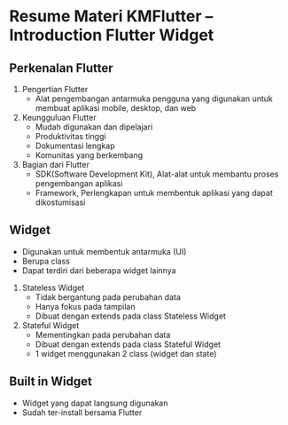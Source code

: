 # Resume Materi KMFlutter – Introduction Flutter Widget

## Perkenalan Flutter
   1. Pengertian Flutter
      - Alat pengembangan antarmuka pengguna yang digunakan untuk membuat aplikasi mobile, desktop, dan web
   2. Keungguluan Flutter
      - Mudah digunakan dan dipelajari
      - Produktivitas tinggi
      - Dokumentasi lengkap
      - Komunitas yang berkembang
   3. Bagian dari Flutter
      - SDK(Software Development Kit), Alat-alat untuk membantu proses pengembangan aplikasi
      - Framework, Perlengkapan untuk membentuk aplikasi yang dapat dikostumisasi

## Widget
   - Digunakan untuk membentuk antarmuka (UI)
   - Berupa class
   - Dapat terdiri dari beberapa widget lainnya
   1. Stateless Widget
      - Tidak bergantung pada perubahan data
      - Hanya fokus pada tampilan
      - Dibuat dengan extends pada class Stateless Widget
   2. Stateful Widget
      - Mementingkan pada perubahan data
      - Dibuat dengan extends pada class Stateful Widget
      - 1 widget menggunakan 2 class (widget dan state)

## Built in Widget
   - Widget yang dapat langsung digunakan
   - Sudah ter-install bersama Flutter
